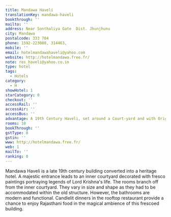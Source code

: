 ```yaml
---
title: Mandawa Haveli
translationKey: mandawa-haveli
bookthrough: ''
mailto: ''
address: Near Sonthaliya Gate  Dist. Jhunjhunu
city: Mandawa
postalcode: 333 704
phone: 1592-223088, 314463,
mobile: ''
email: hotelmandawahaveli@yahoo.com
website: http://hotelmandawa.free.fr/
note: res_haveli@yahoo.co.in
type: hotel
tags:
  - Hotels
category:
  - H
showHotel: 1
starCategory: 0
checkout: ''
accessRail: ''
accessAir: ''
accessBus: ''
advantage: A 19th Century Haveli, set around a Court-yard and with Original Frescoes
rooms: 10
bookThrough: ''
gstType: 0
gstin: ''
www: http://hotelmandawa.free.fr/
web: 1
mailTo: ''
ranking: 0
---
```







Mandawa Haveli is a late 19th century building converted into a heritage hotel. A majestic entrance leads to an inner courtyard decorated with fresco paintings portraying legends of Lord Krishna's life.     The rooms branch off from the inner courtyard. They vary in size and shape as they had to be accommodated within the old structure. However, the bathrooms are modern and functional. Candlelit dinners in the rooftop restaurant provide a chance to enjoy Rajasthani food in the magical ambience of this frescoed building.